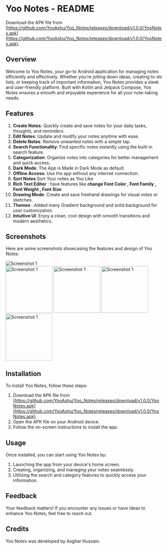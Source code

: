 # Yoo Notes - README

Download the APK file from [https://github.com/YooAshu/Yoo_Notes/releases/download/v1.0.0/YooNotes.apk](https://github.com/YooAshu/Yoo_Notes/releases/download/v1.0.0/YooNotes.apk).

## Overview
Welcome to Yoo Notes, your go-to Android application for managing notes efficiently and effectively. Whether you're jotting down ideas, creating to-do lists, or keeping track of important information, Yoo Notes provides a sleek and user-friendly platform. Built with Kotlin and Jetpack Compose, Yoo Notes ensures a smooth and enjoyable experience for all your note-taking needs.

## Features
1. **Create Notes**: Quickly create and save notes for your daily tasks, thoughts, and reminders.
2. **Edit Notes**: Update and modify your notes anytime with ease.
3. **Delete Notes**: Remove unwanted notes with a simple tap.
4. **Search Functionality**: Find specific notes instantly using the built-in search feature.
5. **Categorization**: Organize notes into categories for better management and quick access.
6. **Dark Mode**: The App is Made in Dark Mode as default.
7. **Offline Access**: Use the app without any internet connection.
8. **Sort Notes**:Sort Your notes as You Like
9. **Rich Text Editor** : have features like **change Font Color , Font Family , Font Weight , Font Size**
10. **Drawing Mode**: Create and save freehand drawings for visual notes or sketches.
11. **Themes** : Added many Gradient background and solid background for user customization
12. **Intuitive UI**: Enjoy a clean, cool design with smooth transitions and modern aesthetics.

## Screenshots
Here are some screenshots showcasing the features and design of Yoo Notes:

![Screenshot 1](https://github.com/user-attachments/assets/4da7a7b9-e6df-4524-8bb3-65bd8297be89)  
<img src="https://github.com/user-attachments/assets/8d4d1543-97a8-402b-bae0-5d3c869039fc" alt="Screenshot 1" style="width: 150px; height: auto;">
<img src="https://github.com/user-attachments/assets/12eb1404-2618-4e0f-aba2-57f07d727e77" alt="Screenshot 1" style="width: 150px; height: auto;">
<img src="https://github.com/user-attachments/assets/02067016-c76e-4282-b919-280e0a3728553" alt="Screenshot 1" style="width: 150px; height: auto;">
<img src="https://github.com/user-attachments/assets/a75a4fef-aa77-4667-a44a-1dfb905d1b12" alt="Screenshot 1" style="width: 150px; height: auto;">


## Installation

To install Yoo Notes, follow these steps:
1. Download the APK file from [https://github.com/YooAshu/Yoo_Notes/releases/download/v1.0.0/YooNotes.apk](https://github.com/YooAshu/Yoo_Notes/releases/download/v1.0.0/YooNotes.apk).
2. Open the APK file on your Android device.
3. Follow the on-screen instructions to install the app.

## Usage
Once installed, you can start using Yoo Notes by:
1. Launching the app from your device's home screen.
2. Creating, organizing, and managing your notes seamlessly.
3. Utilizing the search and category features to quickly access your information.

## Feedback
Your feedback matters! If you encounter any issues or have ideas to enhance Yoo Notes, feel free to reach out.

## Credits
Yoo Notes was developed by Asghar Hussain.
